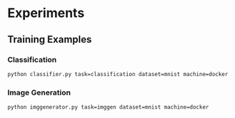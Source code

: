 # Experiments

## Training Examples

### Classification

```bash
python classifier.py task=classification dataset=mnist machine=docker
```

### Image Generation

```bash
python imggenerator.py task=imggen dataset=mnist machine=docker
```
